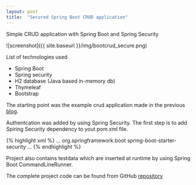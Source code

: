 ```yaml
---
layout: post
title:  "Secured Spring Boot CRUD application"
---
```

Simple CRUD application with Spring Boot and Spring Security

![screenshot]({{ site.baseurl }}/img/bootcrud_secure.png)

List of technologies used


- Spring Boot
- Spring security
- H2 database (Java based in-memory db)
- Thymeleaf
- Bootstrap

The starting point was the example crud application made in the previous [blog](/2016-06-16-crudboot).

Authentcation was added by using Spring Security. The first step is to add Spiring Security dependency to yout pom.xml file.

{% highlight xml %}
<dependencies>
    ...
        <dependency>
            <groupId>org.springframework.boot</groupId>
            <artifactId>spring-boot-starter-security</artifactId>
        </dependency>
    ...
</dependencies>
{% endhighlight %}

Project also contains testdata which are inserted at runtime by using Spring Boot CommandLineRunner.

The complete project code can be found from GitHub [repository](https://github.com/juhahinkula/StudentListSecure.git)


